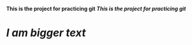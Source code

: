 <strong>This is the project for practicing git<strong>
<em>This is the project for practicing git<em>
<br>

<h1 style='font-color=blue'>I am bigger text</h1>
